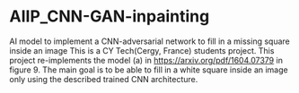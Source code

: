 # AIIP_CNN-GAN-inpainting
AI model to implement a CNN-adversarial network to fill in a missing square inside an image
This is a CY Tech(Cergy, France) students project.
This project re-implements the model (a) in https://arxiv.org/pdf/1604.07379 in figure 9.
The main goal is to be able to fill in a white square inside an image only using the described trained CNN architecture.
